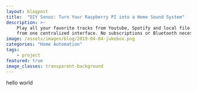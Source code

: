 ```yaml
---
layout: blogpost
title:  "DIY Sonos: Turn Your Raspberry PI into a Home Sound System"
description: >-
    Play all your favorite tracks from Youtube, Spotify and local file storage
    from one centralized interface. No subscriptions or Bluetooth necessary.
image: /assets/images/blog/2019-04-04-jukebox.png
categories: "Home Automation"
tags:
    - project
featured: true
image_classes: transparent-background
---
```

hello world